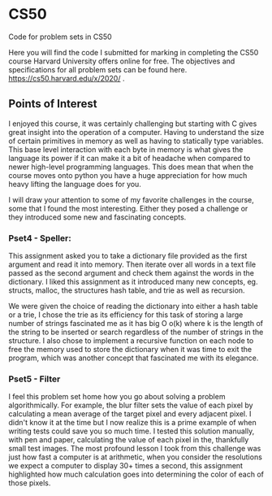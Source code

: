 # CS50
Code for problem sets in CS50

Here you will find the code I submitted for marking in completing the CS50 course Harvard University offers online for free.  The objectives and specifications for all problem sets can be found here.  https://cs50.harvard.edu/x/2020/ .

## Points of Interest

I enjoyed this course, it was certainly challenging but starting with C gives great insight into the operation of a computer. Having to understand the size of certain primitives in memory as well as having to statically type variables.  This base level interaction with each byte in memory is what gives the language its power if it can make it a bit of headache when compared to newer high-level programming languages. This does mean that when the course moves onto python you have a huge appreciation for how much heavy lifting the language does for you.

I will draw your attention to some of my favorite challenges in the course, some that I found the most interesting. Either they posed a challenge or they introduced some new and fascinating concepts.

### Pset4 - Speller:
  This assignment asked you to take a dictionary file provided as the first argument and read it into memory. Then iterate over all words in a text file passed as the second argument and check them against the words in the dictionary.  I liked this assignment as it introduced many new concepts, eg. structs, malloc, the structures hash table, and trie as well as recursion. 
  
We were given the choice of reading the dictionary into either a hash table or a trie, I chose the trie as its efficiency for this task of storing a large number of strings fascinated me as it has big O o(k) where k is the length of the string to be inserted or search regardless of the number of strings in the structure.  I also chose to implement a recursive function on each node to free the memory used to store the dictionary when it was time to exit the program, which was another concept that fascinated me with its elegance.

### Pset5 - Filter 
  I feel this problem set home how you go about solving a problem algorithmically. For example, the blur filter sets the value of each pixel by calculating a mean average of the target pixel and every adjacent pixel. I didn't know it at the time but I now realize this is a prime example of when writing tests could save you so much time. I tested this solution manually, with pen and paper, calculating the value of each pixel in the, thankfully small test images. The most profound lesson I took from this challenge was just how fast a computer is at arithmetic, when you consider the resolutions we expect a computer to display 30+ times a second, this assignment highlighted how much calculation goes into determining the color of each of those pixels.
